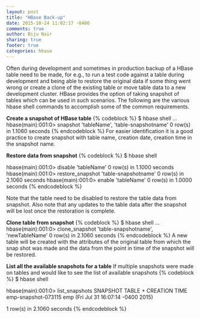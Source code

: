 ```yaml
---
layout: post
title: "HBase Back-up"
date: 2015-10-24 11:02:17 -0400
comments: true
author: Biju Nair
sharing: true
footer: true
categories: hbase
---
```

Often during development and sometimes in production backup of a HBase table need to be made, for e.g., to run a test code against a table during development and being able to restore the original data if some thing went wrong or create a clone of the existing table or move table data to a new development cluster. HBase provides the option of taking snapshot of tables which can be used in such scenarios. The following are the various hbase shell commands to accomplish some of the common requirements.
<!--more-->

**Create a snapshot of HBase table**
{% codeblock %}
$ hbase shell
... 
hbase(main):001:0> snapshot 'tableName', 'table-snapshotname'
0 row(s) in 1.1060 seconds
{% endcodeblock %}
For easier identification it is a good practice to create snapshot with table name, creation date, creation time in the snapshot name.

**Restore data from snapshot**
{% codeblock %}
$ hbase shell
 
hbase(main):001:0> disable 'tableName'
0 row(s) in 1.1000 seconds
hbase(main):001:0> restore_snapshot 'table-snapshotname'
0 row(s) in 2.1060 seconds
hbase(main):001:0> enable 'tableName'
0 row(s) in 1.0000 seconds
{% endcodeblock %}

Note that the table need to be disabled to restore the table data from snapshot. Also note that any updates to the table data after the snapshot will be lost once the restoration is complete.

**Clone table from snapshot**
{% codeblock %}
$ hbase shell
... 
hbase(main):001:0> clone_snapshot 'table-snapshotname', 'newTableName'
0 row(s) in 2.1060 seconds
{% endcodeblock %}
A new table will be created with the attributes of the original table from which the snap shot was made and the data from the point in time of the snapshot will be restored.

**List all the available snapshots for a table**
If multiple snapshots were made on tables and would like to see the list of available snapshots
{% codeblock %}
$ hbase shell
 
hbase(main):001:0> list_snapshots
SNAPSHOT                                     TABLE + CREATION TIME
  emp-snapshot-073115                        emp (Fri Jul 31 16:07:14 -0400 2015)
 
1 row(s) in 2.1060 seconds
{% endcodeblock %}
